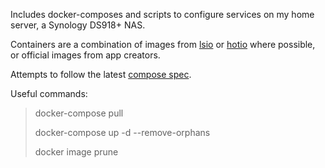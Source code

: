 Includes docker-composes and scripts to configure services on my home server, a Synology DS918+ NAS. 

Containers are a combination of images from [lsio](https://www.linuxserver.io/) or [hotio](https://hotio.dev/) where possible, or official images from app creators.

Attempts to follow the latest [compose spec](https://github.com/compose-spec/compose-spec).

Useful commands:

> docker-compose pull
> 
> docker-compose up -d --remove-orphans
> 
> docker image prune
